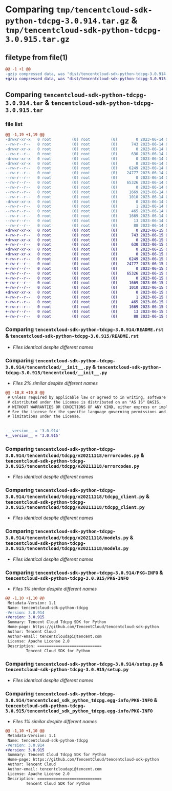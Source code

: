 # Comparing `tmp/tencentcloud-sdk-python-tdcpg-3.0.914.tar.gz` & `tmp/tencentcloud-sdk-python-tdcpg-3.0.915.tar.gz`

## filetype from file(1)

```diff
@@ -1 +1 @@
-gzip compressed data, was "dist/tencentcloud-sdk-python-tdcpg-3.0.914.tar", last modified: Wed Jun 14 00:35:24 2023, max compression
+gzip compressed data, was "dist/tencentcloud-sdk-python-tdcpg-3.0.915.tar", last modified: Thu Jun 15 00:34:36 2023, max compression
```

## Comparing `tencentcloud-sdk-python-tdcpg-3.0.914.tar` & `tencentcloud-sdk-python-tdcpg-3.0.915.tar`

### file list

```diff
@@ -1,19 +1,19 @@
-drwxr-xr-x   0 root         (0) root         (0)        0 2023-06-14 00:35:24.000000 tencentcloud-sdk-python-tdcpg-3.0.914/
--rw-r--r--   0 root         (0) root         (0)      743 2023-06-14 00:35:23.000000 tencentcloud-sdk-python-tdcpg-3.0.914/README.rst
-drwxr-xr-x   0 root         (0) root         (0)        0 2023-06-14 00:35:24.000000 tencentcloud-sdk-python-tdcpg-3.0.914/tencentcloud/
--rw-r--r--   0 root         (0) root         (0)      630 2023-06-14 00:35:23.000000 tencentcloud-sdk-python-tdcpg-3.0.914/tencentcloud/__init__.py
-drwxr-xr-x   0 root         (0) root         (0)        0 2023-06-14 00:35:24.000000 tencentcloud-sdk-python-tdcpg-3.0.914/tencentcloud/tdcpg/
-drwxr-xr-x   0 root         (0) root         (0)        0 2023-06-14 00:35:24.000000 tencentcloud-sdk-python-tdcpg-3.0.914/tencentcloud/tdcpg/v20211118/
--rw-r--r--   0 root         (0) root         (0)     6249 2023-06-14 00:35:23.000000 tencentcloud-sdk-python-tdcpg-3.0.914/tencentcloud/tdcpg/v20211118/errorcodes.py
--rw-r--r--   0 root         (0) root         (0)    24777 2023-06-14 00:35:23.000000 tencentcloud-sdk-python-tdcpg-3.0.914/tencentcloud/tdcpg/v20211118/tdcpg_client.py
--rw-r--r--   0 root         (0) root         (0)        0 2023-06-14 00:35:23.000000 tencentcloud-sdk-python-tdcpg-3.0.914/tencentcloud/tdcpg/v20211118/__init__.py
--rw-r--r--   0 root         (0) root         (0)    65326 2023-06-14 00:35:23.000000 tencentcloud-sdk-python-tdcpg-3.0.914/tencentcloud/tdcpg/v20211118/models.py
--rw-r--r--   0 root         (0) root         (0)        0 2023-06-14 00:35:23.000000 tencentcloud-sdk-python-tdcpg-3.0.914/tencentcloud/tdcpg/__init__.py
--rw-r--r--   0 root         (0) root         (0)     1669 2023-06-14 00:35:24.000000 tencentcloud-sdk-python-tdcpg-3.0.914/PKG-INFO
--rw-r--r--   0 root         (0) root         (0)     1010 2023-06-14 00:35:23.000000 tencentcloud-sdk-python-tdcpg-3.0.914/setup.py
-drwxr-xr-x   0 root         (0) root         (0)        0 2023-06-14 00:35:24.000000 tencentcloud-sdk-python-tdcpg-3.0.914/tencentcloud_sdk_python_tdcpg.egg-info/
--rw-r--r--   0 root         (0) root         (0)        1 2023-06-14 00:35:24.000000 tencentcloud-sdk-python-tdcpg-3.0.914/tencentcloud_sdk_python_tdcpg.egg-info/dependency_links.txt
--rw-r--r--   0 root         (0) root         (0)      465 2023-06-14 00:35:24.000000 tencentcloud-sdk-python-tdcpg-3.0.914/tencentcloud_sdk_python_tdcpg.egg-info/SOURCES.txt
--rw-r--r--   0 root         (0) root         (0)     1669 2023-06-14 00:35:24.000000 tencentcloud-sdk-python-tdcpg-3.0.914/tencentcloud_sdk_python_tdcpg.egg-info/PKG-INFO
--rw-r--r--   0 root         (0) root         (0)       13 2023-06-14 00:35:24.000000 tencentcloud-sdk-python-tdcpg-3.0.914/tencentcloud_sdk_python_tdcpg.egg-info/top_level.txt
--rw-r--r--   0 root         (0) root         (0)       88 2023-06-14 00:35:24.000000 tencentcloud-sdk-python-tdcpg-3.0.914/setup.cfg
+drwxr-xr-x   0 root         (0) root         (0)        0 2023-06-15 00:34:36.000000 tencentcloud-sdk-python-tdcpg-3.0.915/
+-rw-r--r--   0 root         (0) root         (0)      743 2023-06-15 00:34:36.000000 tencentcloud-sdk-python-tdcpg-3.0.915/README.rst
+drwxr-xr-x   0 root         (0) root         (0)        0 2023-06-15 00:34:36.000000 tencentcloud-sdk-python-tdcpg-3.0.915/tencentcloud/
+-rw-r--r--   0 root         (0) root         (0)      630 2023-06-15 00:34:36.000000 tencentcloud-sdk-python-tdcpg-3.0.915/tencentcloud/__init__.py
+drwxr-xr-x   0 root         (0) root         (0)        0 2023-06-15 00:34:36.000000 tencentcloud-sdk-python-tdcpg-3.0.915/tencentcloud/tdcpg/
+drwxr-xr-x   0 root         (0) root         (0)        0 2023-06-15 00:34:36.000000 tencentcloud-sdk-python-tdcpg-3.0.915/tencentcloud/tdcpg/v20211118/
+-rw-r--r--   0 root         (0) root         (0)     6249 2023-06-15 00:34:36.000000 tencentcloud-sdk-python-tdcpg-3.0.915/tencentcloud/tdcpg/v20211118/errorcodes.py
+-rw-r--r--   0 root         (0) root         (0)    24777 2023-06-15 00:34:36.000000 tencentcloud-sdk-python-tdcpg-3.0.915/tencentcloud/tdcpg/v20211118/tdcpg_client.py
+-rw-r--r--   0 root         (0) root         (0)        0 2023-06-15 00:34:36.000000 tencentcloud-sdk-python-tdcpg-3.0.915/tencentcloud/tdcpg/v20211118/__init__.py
+-rw-r--r--   0 root         (0) root         (0)    65326 2023-06-15 00:34:36.000000 tencentcloud-sdk-python-tdcpg-3.0.915/tencentcloud/tdcpg/v20211118/models.py
+-rw-r--r--   0 root         (0) root         (0)        0 2023-06-15 00:34:36.000000 tencentcloud-sdk-python-tdcpg-3.0.915/tencentcloud/tdcpg/__init__.py
+-rw-r--r--   0 root         (0) root         (0)     1669 2023-06-15 00:34:36.000000 tencentcloud-sdk-python-tdcpg-3.0.915/PKG-INFO
+-rw-r--r--   0 root         (0) root         (0)     1010 2023-06-15 00:34:36.000000 tencentcloud-sdk-python-tdcpg-3.0.915/setup.py
+drwxr-xr-x   0 root         (0) root         (0)        0 2023-06-15 00:34:36.000000 tencentcloud-sdk-python-tdcpg-3.0.915/tencentcloud_sdk_python_tdcpg.egg-info/
+-rw-r--r--   0 root         (0) root         (0)        1 2023-06-15 00:34:36.000000 tencentcloud-sdk-python-tdcpg-3.0.915/tencentcloud_sdk_python_tdcpg.egg-info/dependency_links.txt
+-rw-r--r--   0 root         (0) root         (0)      465 2023-06-15 00:34:36.000000 tencentcloud-sdk-python-tdcpg-3.0.915/tencentcloud_sdk_python_tdcpg.egg-info/SOURCES.txt
+-rw-r--r--   0 root         (0) root         (0)     1669 2023-06-15 00:34:36.000000 tencentcloud-sdk-python-tdcpg-3.0.915/tencentcloud_sdk_python_tdcpg.egg-info/PKG-INFO
+-rw-r--r--   0 root         (0) root         (0)       13 2023-06-15 00:34:36.000000 tencentcloud-sdk-python-tdcpg-3.0.915/tencentcloud_sdk_python_tdcpg.egg-info/top_level.txt
+-rw-r--r--   0 root         (0) root         (0)       88 2023-06-15 00:34:36.000000 tencentcloud-sdk-python-tdcpg-3.0.915/setup.cfg
```

### Comparing `tencentcloud-sdk-python-tdcpg-3.0.914/README.rst` & `tencentcloud-sdk-python-tdcpg-3.0.915/README.rst`

 * *Files identical despite different names*

### Comparing `tencentcloud-sdk-python-tdcpg-3.0.914/tencentcloud/__init__.py` & `tencentcloud-sdk-python-tdcpg-3.0.915/tencentcloud/__init__.py`

 * *Files 2% similar despite different names*

```diff
@@ -10,8 +10,8 @@
 # Unless required by applicable law or agreed to in writing, software
 # distributed under the License is distributed on an "AS IS" BASIS,
 # WITHOUT WARRANTIES OR CONDITIONS OF ANY KIND, either express or implied.
 # See the License for the specific language governing permissions and
 # limitations under the License.
 
 
-__version__ = '3.0.914'
+__version__ = '3.0.915'
```

### Comparing `tencentcloud-sdk-python-tdcpg-3.0.914/tencentcloud/tdcpg/v20211118/errorcodes.py` & `tencentcloud-sdk-python-tdcpg-3.0.915/tencentcloud/tdcpg/v20211118/errorcodes.py`

 * *Files identical despite different names*

### Comparing `tencentcloud-sdk-python-tdcpg-3.0.914/tencentcloud/tdcpg/v20211118/tdcpg_client.py` & `tencentcloud-sdk-python-tdcpg-3.0.915/tencentcloud/tdcpg/v20211118/tdcpg_client.py`

 * *Files identical despite different names*

### Comparing `tencentcloud-sdk-python-tdcpg-3.0.914/tencentcloud/tdcpg/v20211118/models.py` & `tencentcloud-sdk-python-tdcpg-3.0.915/tencentcloud/tdcpg/v20211118/models.py`

 * *Files identical despite different names*

### Comparing `tencentcloud-sdk-python-tdcpg-3.0.914/PKG-INFO` & `tencentcloud-sdk-python-tdcpg-3.0.915/PKG-INFO`

 * *Files 1% similar despite different names*

```diff
@@ -1,10 +1,10 @@
 Metadata-Version: 1.1
 Name: tencentcloud-sdk-python-tdcpg
-Version: 3.0.914
+Version: 3.0.915
 Summary: Tencent Cloud Tdcpg SDK for Python
 Home-page: https://github.com/TencentCloud/tencentcloud-sdk-python
 Author: Tencent Cloud
 Author-email: tencentcloudapi@tencent.com
 License: Apache License 2.0
 Description: ============================
         Tencent Cloud SDK for Python
```

### Comparing `tencentcloud-sdk-python-tdcpg-3.0.914/setup.py` & `tencentcloud-sdk-python-tdcpg-3.0.915/setup.py`

 * *Files identical despite different names*

### Comparing `tencentcloud-sdk-python-tdcpg-3.0.914/tencentcloud_sdk_python_tdcpg.egg-info/PKG-INFO` & `tencentcloud-sdk-python-tdcpg-3.0.915/tencentcloud_sdk_python_tdcpg.egg-info/PKG-INFO`

 * *Files 1% similar despite different names*

```diff
@@ -1,10 +1,10 @@
 Metadata-Version: 1.1
 Name: tencentcloud-sdk-python-tdcpg
-Version: 3.0.914
+Version: 3.0.915
 Summary: Tencent Cloud Tdcpg SDK for Python
 Home-page: https://github.com/TencentCloud/tencentcloud-sdk-python
 Author: Tencent Cloud
 Author-email: tencentcloudapi@tencent.com
 License: Apache License 2.0
 Description: ============================
         Tencent Cloud SDK for Python
```

